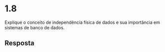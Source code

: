 # 1.8

Explique o conceito de independência física de dados e sua importância em sistemas de banco de dados.

## Resposta
